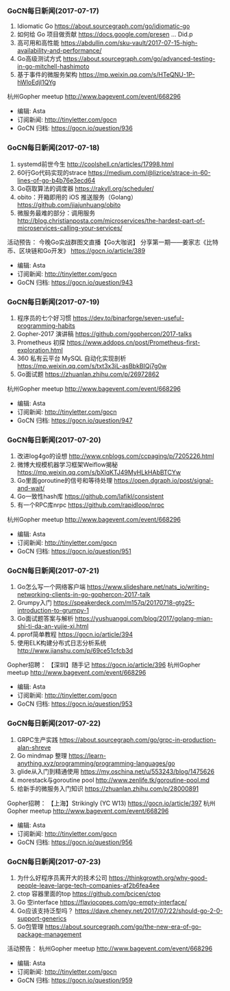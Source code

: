 ### GoCN每日新闻(2017-07-17)

1. Idiomatic Go https://about.sourcegraph.com/go/idiomatic-go
2. 如何给 Go 项目做贡献 https://docs.google.com/presen ... Did.p
3. 高可用和高性能 https://abdullin.com/sku-vault/2017-07-15-high-availability-and-performance/
4. Go高级测试方式 https://about.sourcegraph.com/go/advanced-testing-in-go-mitchell-hashimoto
5. 基于事件的微服务架构 https://mp.weixin.qq.com/s/HTeQNU-1P-hWloEdjl1QYg

杭州Gopher meetup http://www.bagevent.com/event/668296

* 编辑: Asta
* 订阅新闻: http://tinyletter.com/gocn
* GoCN 归档: https://gocn.io/question/936

### GoCN每日新闻(2017-07-18)

1. systemd前世今生 http://coolshell.cn/articles/17998.html
2. 60行Go代码实现的strace https://medium.com/@lizrice/strace-in-60-lines-of-go-b4b76e3ecd64
3. Go窃取算法的调度器 https://rakyll.org/scheduler/
4. obito：开箱即用的 iOS 推送服务（Golang） https://github.com/jiajunhuang/obito
5. 微服务最难的部分：调用服务 http://blog.christianposta.com/microservices/the-hardest-part-of-microservices-calling-your-services/

活动预告：
今晚Go实战群图文直播【Go大咖说】 分享第一期——姜家志《比特币、区块链和Go开发》
https://gocn.io/article/389

* 编辑: Asta
* 订阅新闻: http://tinyletter.com/gocn
* GoCN 归档: https://gocn.io/question/943

### GoCN每日新闻(2017-07-19)

1. 程序员的七个好习惯 https://dev.to/binarforge/seven-useful-programming-habits
2. Gopher-2017 演讲稿 https://github.com/gophercon/2017-talks
3. Prometheus 初探 https://www.addops.cn/post/Prometheus-first-exploration.html
4. 360 私有云平台 MySQL 自动化实现剖析 https://mp.weixin.qq.com/s/txt3x3iL-asBbkBIQj7g0w
5. Go面试题 https://zhuanlan.zhihu.com/p/26972862

杭州Gopher meetup http://www.bagevent.com/event/668296

* 编辑: Asta
* 订阅新闻: http://tinyletter.com/gocn
* GoCN 归档: https://gocn.io/question/947

### GoCN每日新闻(2017-07-20)

1. 改进log4go的设想 http://www.cnblogs.com/ccpaging/p/7205226.html
2. 微博大规模机器学习框架Weiflow揭秘 https://mp.weixin.qq.com/s/bXlqKTJ49MyHLkHAbBTCYw
3. Go里面goroutine的信号和等待处理 https://open.dgraph.io/post/signal-and-wait/
4. Go一致性hash库 https://github.com/lafikl/consistent
5. 有一个RPC库nrpc https://github.com/rapidloop/nrpc

杭州Gopher meetup http://www.bagevent.com/event/668296

* 编辑: Asta
* 订阅新闻: http://tinyletter.com/gocn
* GoCN 归档: https://gocn.io/question/951

### GoCN每日新闻(2017-07-21)

1. Go怎么写一个网络客户端 https://www.slideshare.net/nats_io/writing-networking-clients-in-go-gophercon-2017-talk
2. Grumpy入门 https://speakerdeck.com/m157q/20170718-gtg25-introduction-to-grumpy-1
3. Go面试题答案与解析 https://yushuangqi.com/blog/2017/golang-mian-shi-ti-da-an-yujie-xi.html
4. pprof简单教程 https://gocn.io/article/394
5. 使用ELK构建分布式日志分析系统 http://www.jianshu.com/p/69ce51cfcb3d

Gopher招聘：
【深圳】随手记 https://gocn.io/article/396
杭州Gopher meetup http://www.bagevent.com/event/668296

* 编辑: Asta
* 订阅新闻: http://tinyletter.com/gocn
* GoCN 归档: https://gocn.io/question/953

### GoCN每日新闻(2017-07-22)

1. GRPC生产实践 https://about.sourcegraph.com/go/grpc-in-production-alan-shreve
2. Go mindmap 整理 https://learn-anything.xyz/programming/programming-languages/go
3. glide从入门到精通使用 https://my.oschina.net/u/553243/blog/1475626
4. morestack与goroutine pool http://www.zenlife.tk/goroutine-pool.md
5. 给新手的微服务入门知识 https://zhuanlan.zhihu.com/p/28000891

Gopher招聘：
【上海】Strikingly (YC W13)  https://gocn.io/article/397
杭州Gopher meetup http://www.bagevent.com/event/668296

* 编辑: Asta
* 订阅新闻: http://tinyletter.com/gocn
* GoCN 归档: https://gocn.io/question/956

### GoCN每日新闻(2017-07-23)

1. 为什么好程序员离开大的技术公司 https://thinkgrowth.org/why-good-people-leave-large-tech-companies-af2b6fea4ee
2. ctop 容器里面的top https://github.com/bcicen/ctop
3. Go 空interface https://flaviocopes.com/go-empty-interface/
4. Go应该支持泛型吗？ https://dave.cheney.net/2017/07/22/should-go-2-0-support-generics
5. Go包管理 https://about.sourcegraph.com/go/the-new-era-of-go-package-management

活动预告：
杭州Gopher meetup http://www.bagevent.com/event/668296

* 编辑: Asta
* 订阅新闻: http://tinyletter.com/gocn
* GoCN 归档: https://gocn.io/question/959